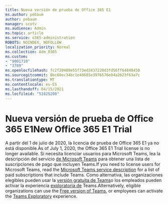 ```yaml
---
title: Nueva versión de prueba de Office 365 E1
ms.author: pebaum
author: pebaum
manager: scotv
ms.audience: Admin
ms.topic: article
ms.service: o365-administration
ROBOTS: NOINDEX, NOFOLLOW
localization_priority: Normal
ms.collection: Adm_O365
ms.custom:
- "9001710"
- "3789"
ms.openlocfilehash: fc2f20488e55f73ed2437220d3fd56ff64848450
ms.sourcegitcommit: 8bc60ec34bc1e40685e3976576e04a2623f63a7c
ms.translationtype: MT
ms.contentlocale: es-ES
ms.lasthandoff: 04/15/2021
ms.locfileid: "51825208"
---
```

# <a name="new-office-365-e1-trial"></a><span data-ttu-id="fbfec-102">Nueva versión de prueba de Office 365 E1</span><span class="sxs-lookup"><span data-stu-id="fbfec-102">New Office 365 E1 Trial</span></span>

<span data-ttu-id="fbfec-103">A partir del 1 de julio de 2020, la licencia de prueba de Office 365 E1 ya no está disponible.</span><span class="sxs-lookup"><span data-stu-id="fbfec-103">As of July 1, 2020, the Office 365 E1 Trial license is no longer available.</span></span> <span data-ttu-id="fbfec-104">Si necesita licenciar usuarios para Microsoft Teams, lea la descripción del servicio [de Microsoft Teams](https://docs.microsoft.com/office365/servicedescriptions/teams-service-description) para obtener una lista de suscripciones de pago que incluyen Teams.</span><span class="sxs-lookup"><span data-stu-id="fbfec-104">If you need to license users for Microsoft Teams, read the [Microsoft Teams service description](https://docs.microsoft.com/office365/servicedescriptions/teams-service-description) for a list of paid subscriptions that include Teams.</span></span> <span data-ttu-id="fbfec-105">Como alternativa, las organizaciones elegibles pueden usar la [versión gratuita de Teams](https://support.office.com/article/Welcome-to-Microsoft-Teams-free-6d79a648-6913-4696-9237-ed13de64ae3c)o los empleados pueden activar la experiencia [exploratoria de](https://docs.microsoft.com/MicrosoftTeams/teams-exploratory) Teams.</span><span class="sxs-lookup"><span data-stu-id="fbfec-105">Alternatively, eligible organizations can use the [Free version of Teams](https://support.office.com/article/Welcome-to-Microsoft-Teams-free-6d79a648-6913-4696-9237-ed13de64ae3c), or employees can activate the [Teams Exploratory](https://docs.microsoft.com/MicrosoftTeams/teams-exploratory) experience.</span></span>
